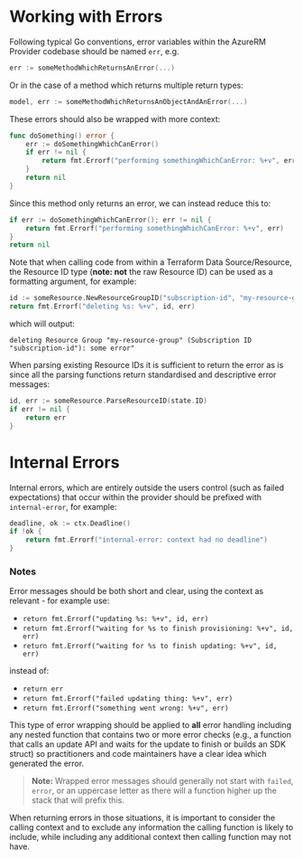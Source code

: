# Working with Errors

Following typical Go conventions, error variables within the AzureRM Provider codebase should be named `err`, e.g.

```go
err := someMethodWhichReturnsAnError(...)
```

Or in the case of a method which returns multiple return types:

```go
model, err := someMethodWhichReturnsAnObjectAndAnError(...)
```

These errors should also be wrapped with more context:

```go
func doSomething() error {
    err := doSomethingWhichCanError()
	if err != nil {
		return fmt.Errorf("performing somethingWhichCanError: %+v", err)
    }
	return nil
}
```

Since this method only returns an error, we can instead reduce this to:

```go
if err := doSomethingWhichCanError(); err != nil {
    return fmt.Errorf("performing somethingWhichCanError: %+v", err)
}
return nil
```

Note that when calling code from within a Terraform Data Source/Resource, the Resource ID type (**note: not** the raw Resource ID) can be used as a formatting argument, for example:

```go
id := someResource.NewResourceGroupID("subscription-id", "my-resource-group")
return fmt.Errorf("deleting %s: %+v", id, err)
```

which will output:

```
deleting Resource Group "my-resource-group" (Subscription ID "subscription-id"): some error"
```

When parsing existing Resource IDs it is sufficient to return the error as is since all the parsing functions return standardised and descriptive error messages:

```go
id, err := someResource.ParseResourceID(state.ID)
if err != nil {
    return err
}
```

# Internal Errors

Internal errors, which are entirely outside the users control (such as failed expectations) that occur within the provider should be prefixed with `internal-error`, for example:

```go
deadline, ok := ctx.Deadline()
if !ok {
    return fmt.Errorf("internal-error: context had no deadline")
}
```

### Notes

Error messages should be both short and clear, using the context as relevant - for example use:

* `return fmt.Errorf("updating %s: %+v", id, err)`
* `return fmt.Errorf("waiting for %s to finish provisioning: %+v", id, err)`
* `return fmt.Errorf("waiting for %s to finish updating: %+v", id, err)`

instead of:

* `return err`
* `return fmt.Errorf("failed updating thing: %+v", err)`
* `return fmt.Errorf("something went wrong: %+v", err)`


This type of error wrapping should be applied to **all** error handling including any nested function that contains two or more error checks (e.g., a function that calls an update API and waits for the update to finish or builds an SDK struct) so practitioners and code maintainers have a clear idea which generated the error.

> **Note:** Wrapped error messages should generally not start with `failed`, `error`, or an uppercase letter as there will a function higher up the stack that will prefix this.

When returning errors in those situations, it is important to consider the calling context and to exclude any information the calling function is likely to include, while including any additional context then calling function may not have.
